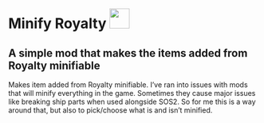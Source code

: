 # Minify Royalty <img src="https://i.imgur.com/aA24Fne.png" title="" alt="" width="40">

## A simple mod that makes the items added from Royalty minifiable

Makes item added from Royalty minifiable. I’ve ran into issues with mods that will minify everything in the game. Sometimes they cause major issues like breaking ship parts when used alongside SOS2. So for me this is a way around that, but also to pick/choose what is and isn’t minified.



